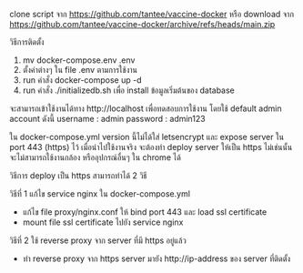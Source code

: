clone script จาก https://github.com/tantee/vaccine-docker หรือ download จาก https://github.com/tantee/vaccine-docker/archive/refs/heads/main.zip

วิธีการติดตั้ง
1. mv docker-compose.env .env
2. ตั้งค่าต่างๆ ใน file .env ตามการใช้งาน
3. run คำสั่ง docker-compose up -d
4. run คำสั่ง ./initializedb.sh เพื่อ install ข้อมูลเริ่มต้นของ database

จะสามารถเข้าใช้งานได้ทาง http://localhost เพื่อทดสอบการใช้งาน โดยใช้ default admin account ดังนี้
username : admin
password : admin123

ใน docker-compose.yml version นี้ไม่ได้ใส่ letsencrypt และ expose server ใน port 443 (https) ไว้ เมื่อนำไปใช้งานจริง จะต้องทำ deploy server ให้เป็น https ไม่เช่นนั้นจะไม่สามารถใช้งานกล้อง หรืออุปกรณ์อื่นๆ ใน chrome ได้

วิธีการ deploy เป็น https สามารถทำได้ 2 วิธี

วิธีที่ 1 แก้ไข service nginx ใน docker-compose.yml
- แก้ไข file proxy/nginx.conf ให้ bind port 443 และ load ssl certificate
- mount file ssl certificate ไปยัง service nginx

วิธีที่ 2 ใช้ reverse proxy จาก server ที่มี https อยู่แล้ว
- ทำ reverse proxy จาก https server มายัง http://ip-address ของ server ที่ติดตั้ง